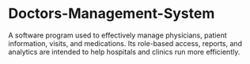 # Doctors-Management-System
A software program used to effectively manage physicians, patient information, visits, and medications. Its role-based access, reports, and analytics are intended to help hospitals and clinics run more efficiently.
